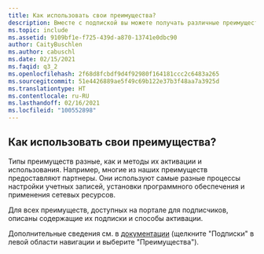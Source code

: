 ```yaml
---
title: Как использовать свои преимущества?
description: Вместе с подпиской вы можете получать различные преимущества, которые активируются и используются по-разному. Например, многие из них предоставляются...
ms.topic: include
ms.assetid: 9109bf1e-f725-439d-a870-13741e0dbc90
author: CaityBuschlen
ms.author: cabuschl
ms.date: 02/15/2021
ms.faqid: q3_2
ms.openlocfilehash: 2f68d8fcbdf9d4f92980f164181ccc2c6483a265
ms.sourcegitcommit: 51e4426889ae5f49c69b122e37b3f48aa7a3925d
ms.translationtype: HT
ms.contentlocale: ru-RU
ms.lasthandoff: 02/16/2021
ms.locfileid: "100552898"
---
```

## <a name="how-do-i-use-my-benefits"></a>Как использовать свои преимущества?

Типы преимуществ разные,  как и методы их активации и использования. Например, многие из наших преимуществ предоставляют партнеры.  Они используют самые разные процессы настройки учетных записей, установки программного обеспечения и применения сетевых ресурсов.

Для всех преимуществ, доступных на портале для подписчиков, описаны содержащие их подписки и способы активации.

Дополнительные сведения см. в [документации](https://docs.microsoft.com/visualstudio/subscriptions/whats-new-in-subscriptions) (щелкните "Подписки" в левой области навигации и выберите "Преимущества").
